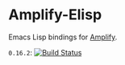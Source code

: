 # Amplify-Elisp
Emacs Lisp bindings for [Amplify](https://github.com/jjpe/amplify).

`0.16.2`: [![Build Status](https://travis-ci.org/jjpe/amplify-elisp.svg?branch=0.16.2)](https://travis-ci.org/jjpe/amplify-elisp)
